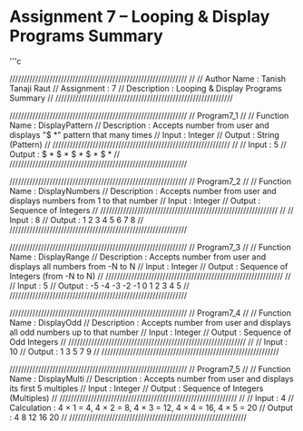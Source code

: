 # Assignment 7 – Looping & Display Programs Summary

'''c

//////////////////////////////////////////////////////////////
//
//  Author Name :       Tanish Tanaji Raut
//  Assignment :        7
//  Description :       Looping & Display Programs Summary
//
//////////////////////////////////////////////////////////////


//////////////////////////////////////////////////////////////
//  Program7_1
//
//  Function Name :     DisplayPattern
//  Description   :     Accepts number from user and displays "$ *" pattern that many times
//  Input         :     Integer
//  Output        :     String (Pattern)
//
//////////////////////////////////////////////////////////////
//
//  Input : 5
//  Output : $ * $ * $ * $ * $ *
//
//////////////////////////////////////////////////////////////


//////////////////////////////////////////////////////////////
//  Program7_2
//
//  Function Name :     DisplayNumbers
//  Description   :     Accepts number from user and displays numbers from 1 to that number
//  Input         :     Integer
//  Output        :     Sequence of Integers
//
//////////////////////////////////////////////////////////////
//
//  Input : 8
//  Output : 1 2 3 4 5 6 7 8
//
//////////////////////////////////////////////////////////////


//////////////////////////////////////////////////////////////
//  Program7_3
//
//  Function Name :     DisplayRange
//  Description   :     Accepts number from user and displays all numbers from -N to N
//  Input         :     Integer
//  Output        :     Sequence of Integers (from -N to N)
//
//////////////////////////////////////////////////////////////
//
//  Input : 5
//  Output : -5 -4 -3 -2 -1 0 1 2 3 4 5
//
//////////////////////////////////////////////////////////////


//////////////////////////////////////////////////////////////
//  Program7_4
//
//  Function Name :     DisplayOdd
//  Description   :     Accepts number from user and displays all odd numbers up to that number
//  Input         :     Integer
//  Output        :     Sequence of Odd Integers
//
//////////////////////////////////////////////////////////////
//
//  Input : 10
//  Output : 1 3 5 7 9
//
//////////////////////////////////////////////////////////////


//////////////////////////////////////////////////////////////
//  Program7_5
//
//  Function Name :     DisplayMulti
//  Description   :     Accepts number from user and displays its first 5 multiples
//  Input         :     Integer
//  Output        :     Sequence of Integers (Multiples)
//
//////////////////////////////////////////////////////////////
//
//  Input : 4
//  Calculation : 4 × 1 = 4, 4 × 2 = 8, 4 × 3 = 12, 4 × 4 = 16, 4 × 5 = 20
//  Output : 4 8 12 16 20
//
//////////////////////////////////////////////////////////////
